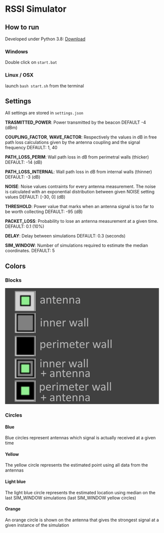 # RSSI Simulator

## How to run

Developed under Python 3.8: [Download](https://www.python.org/downloads/)

### Windows

Double click on ```start.bat```

### Linux / OSX

launch ```bash start.sh``` from the terminal

## Settings

All settings are stored in ```settings.json```

**TRASMITTED_POWER**: Power transmitted by the beacon
DEFAULT -4 (dBm)

**COUPLING_FACTOR**, **WAVE_FACTOR**: Respectively the values in dB in free path loss calculations given by the antenna coupling and the signal frequency
DEFAULT: 1, 40

**PATH_LOSS_PERIM**: Wall path loss in dB from perimetral walls (thicker)
DEFAULT: -14 (dB)

**PATH_LOSS_INTERNAL**: Wall path loss in dB from internal walls (thinner)
DEFAULT: -3 (dB)

**NOISE**: Noise values contraints for every antenna measurement. The noise is calculated with an exponential distribution between given NOISE setting values
DEFAULT: [-30, 0] (dB)

**THRESHOLD**: Power value that marks when an antenna signal is too far to be worth collecting
DEFAULT: -95 (dB)

**PACKET_LOSS**: Probability to lose an antenna measurement at a given time.
DEFAULT: 0.1 (10%)

**DELAY**: Delay between simulations
DEFAULT: 0.3 (seconds)

**SIM_WINDOW**: Number of simulations required to estimate the median coordinates.
DEFAULT: 5

## Colors

### Blocks

![block-legend](legend.png)

### Circles

#### Blue

Blue circles represent antennas which signal is actually received at a given time

#### Yellow

The yellow circle represents the estimated point using all data from the antennas

#### Light blue

The light blue circle represents the estimated location using median on the last SIM_WINDOW simulations (last SIM_WINDOW yellow circles)

#### Orange

An orange circle is shown on the antenna that gives the strongest signal at a given instance of the simulation

